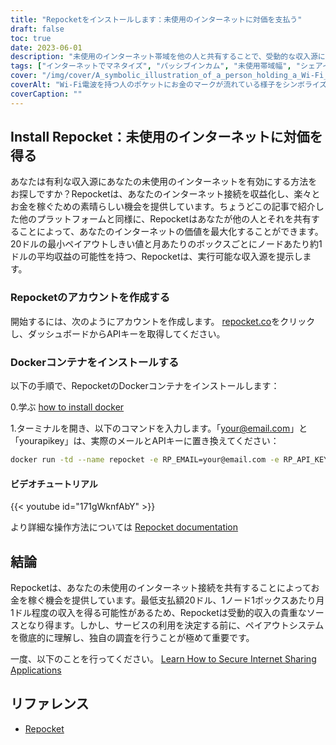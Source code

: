 ```yaml
---
title: "Repocketをインストールします：未使用のインターネットに対価を支払う"
draft: false
toc: true
date: 2023-06-01
description: "未使用のインターネット帯域を他の人と共有することで、受動的な収入源に変える方法をご紹介します。"
tags: ["インターネットでマネタイズ", "パッシブインカム", "未使用帯域幅", "シェアインターネット", "金を稼ぐ", "インターネット接続", "ピアツーピア", "リポケット", "アーンアップ", "ハニーゲイン", "仮想私設通信網", "けんぎょう", "払出オプション", "かわせみ", "BTC", "LTC", "マティック", "収益", "柔軟性", "エイピーキー", "ネトゲで稼ぐ", "インターネット接続のマネタイズ", "パッシブインカム", "うまいこと儲ける", "さいしょうかいようしき", "へいきんしゅうえきりょく", "Repocket Dockerコンテナ", "Repocketのドキュメント", "ペイアウト・システムの徹底理解", "ようせい"]
cover: "/img/cover/A_symbolic_illustration_of_a_person_holding_a_Wi-Fi_signal.png"
coverAlt: "Wi-Fi電波を持つ人のポケットにお金のマークが流れている様子をシンボライズしたイラストです。"
coverCaption: ""
---
```


## Install Repocket：未使用のインターネットに対価を得る

あなたは有利な収入源にあなたの未使用のインターネットを有効にする方法をお探しですか？Repocketは、あなたのインターネット接続を収益化し、楽々とお金を稼ぐための素晴らしい機会を提供しています。ちょうどこの記事で紹介した他のプラットフォームと同様に、Repocketはあなたが他の人とそれを共有することによって、あなたのインターネットの価値を最大化することができます。20ドルの最小ペイアウトしきい値と月あたりのボックスごとにノードあたり約1ドルの平均収益の可能性を持つ、Repocketは、実行可能な収入源を提示します。

### Repocketのアカウントを作成する
開始するには、次のようにアカウントを作成します。 [repocket.co](https://link.repocket.co/raqc)をクリックし、ダッシュボードからAPIキーを取得してください。

### Dockerコンテナをインストールする
以下の手順で、RepocketのDockerコンテナをインストールします：

0.学ぶ [how to install docker](https://simeononsecurity.com/other/creating-profitable-low-powered-crypto-miners/#installing-docker)

1.ターミナルを開き、以下のコマンドを入力します。「your@email.com」と「yourapikey」は、実際のメールとAPIキーに置き換えてください：
```bash
docker run -td --name repocket -e RP_EMAIL=your@email.com -e RP_API_KEY=yourapikey -d --restart=always repocket/repocket
```

#### ビデオチュートリアル

{{< youtube id="171gWknfAbY" >}}

より詳細な操作方法については [Repocket documentation](https://link.repocket.co/raqc)

## 結論
Repocketは、あなたの未使用のインターネット接続を共有することによってお金を稼ぐ機会を提供しています。最低支払額20ドル、1ノード1ボックスあたり月1ドル程度の収入を得る可能性があるため、Repocketは受動的収入の貴重なソースとなり得ます。しかし、サービスの利用を決定する前に、ペイアウトシステムを徹底的に理解し、独自の調査を行うことが極めて重要です。

一度、以下のことを行ってください。 [Learn How to Secure Internet Sharing Applications](https://simeononsecurity.com/other/how-to-secure-internet-sharing-applications/)

## リファレンス
- [Repocket](https://link.repocket.co/raqc)